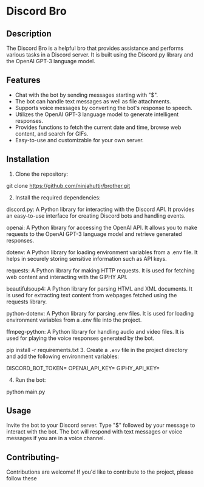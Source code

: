 # Discord Bro

## Description
The Discord Bro is a helpful bro that provides assistance and performs various tasks in a Discord server. It is built using the Discord.py library and the OpenAI GPT-3 language model.

## Features
- Chat with the bot by sending messages starting with "$".
- The bot can handle text messages as well as file attachments.
- Supports voice messages by converting the bot's response to speech.
- Utilizes the OpenAI GPT-3 language model to generate intelligent responses.
- Provides functions to fetch the current date and time, browse web content, and search for GIFs.
- Easy-to-use and customizable for your own server.

## Installation
1. Clone the repository:

git clone https://github.com/ninjahuttjr/brother.git

2. Install the required dependencies:

discord.py: A Python library for interacting with the Discord API. It provides an easy-to-use interface for creating Discord bots and handling events.

openai: A Python library for accessing the OpenAI API. It allows you to make requests to the OpenAI GPT-3 language model and retrieve generated responses.

dotenv: A Python library for loading environment variables from a .env file. It helps in securely storing sensitive information such as API keys.

requests: A Python library for making HTTP requests. It is used for fetching web content and interacting with the GIPHY API.

beautifulsoup4: A Python library for parsing HTML and XML documents. It is used for extracting text content from webpages fetched using the requests library.

python-dotenv: A Python library for parsing .env files. It is used for loading environment variables from a .env file into the project.

ffmpeg-python: A Python library for handling audio and video files. It is used for playing the voice responses generated by the bot.


pip install -r requirements.txt
3. Create a `.env` file in the project directory and add the following environment variables:

DISCORD_BOT_TOKEN=<your-discord-bot-token>
OPENAI_API_KEY=<your-openai-api-key>
GIPHY_API_KEY=<your-giphy-api-key>

4. Run the bot:

python main.py


## Usage
Invite the bot to your Discord server.
Type "$" followed by your message to interact with the bot.
The bot will respond with text messages or voice messages if you are in a voice channel.

## Contributing-
Contributions are welcome! If you'd like to contribute to the project, please follow these

